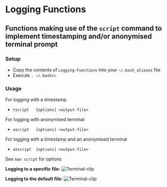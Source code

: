 # Logging Functions
## Functions making use of the `script` command to implement timestamping and/or anonymised terminal prompt

### Setup
* Copy the contents of `Logging-Functions` into your `~/.bash_aliases` file
* Execute `. ~/.bashrc`

### Usage
For logging with a timestamp
* `tscript   [options] <output-file>`

For logging with anonymised terminal
* `ascript   [options] <output-file>`

For logging with a timestamp and an anonymised terminal
* `atscript  [options] <output-file>`

See `man script` for options

__Logging to a specific file:__
![Terminal-clip](https://i.imgur.com/OMtlNFW.png)

__Logging to the default file:__
![Terminal-clip](https://i.imgur.com/s8w3PwH.png)
